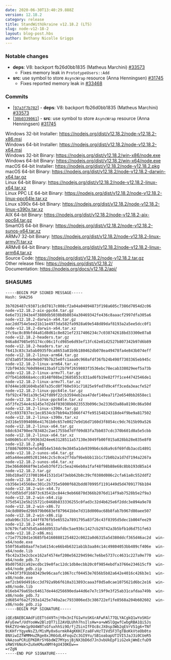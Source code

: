 ```yaml
---
date: 2020-06-30T13:40:29.888Z
version: 12.18.2
category: release
title: StandWithUkraine v12.18.2 (LTS)
slug: node-v12-18-2
layout: blog-post.hbs
author: Bethany Nicolle Griggs
---
```


### Notable changes

* **deps**: V8: backport fb26d0bb1835 (Matheus Marchini) [#33573](https://github.com/nodejs/node/pull/33573)
  * Fixes memory leak in `PrototypeUsers::Add`
* **src**: use symbol to store `AsyncWrap` resource (Anna Henningsen) [#31745](https://github.com/nodejs/node/pull/31745)
  * Fixes reported memory leak in [#33468](https://github.com/nodejs/node/issues/33468)

### Commits

* [[`97a3f7b702`](https://github.com/nodejs/node/commit/97a3f7b702)] - **deps**: V8: backport fb26d0bb1835 (Matheus Marchini) [#33573](https://github.com/nodejs/node/pull/33573)
* [[`30b0339061`](https://github.com/nodejs/node/commit/30b0339061)] - **src**: use symbol to store `AsyncWrap` resource (Anna Henningsen) [#31745](https://github.com/nodejs/node/pull/31745)

Windows 32-bit Installer: https://nodejs.org/dist/v12.18.2/node-v12.18.2-x86.msi<br>
Windows 64-bit Installer: https://nodejs.org/dist/v12.18.2/node-v12.18.2-x64.msi<br>
Windows 32-bit Binary: https://nodejs.org/dist/v12.18.2/win-x86/node.exe<br>
Windows 64-bit Binary: https://nodejs.org/dist/v12.18.2/win-x64/node.exe<br>
macOS 64-bit Installer: https://nodejs.org/dist/v12.18.2/node-v12.18.2.pkg<br>
macOS 64-bit Binary: https://nodejs.org/dist/v12.18.2/node-v12.18.2-darwin-x64.tar.gz<br>
Linux 64-bit Binary: https://nodejs.org/dist/v12.18.2/node-v12.18.2-linux-x64.tar.xz<br>
Linux PPC LE 64-bit Binary: https://nodejs.org/dist/v12.18.2/node-v12.18.2-linux-ppc64le.tar.xz<br>
Linux s390x 64-bit Binary: https://nodejs.org/dist/v12.18.2/node-v12.18.2-linux-s390x.tar.xz<br>
AIX 64-bit Binary: https://nodejs.org/dist/v12.18.2/node-v12.18.2-aix-ppc64.tar.gz<br>
SmartOS 64-bit Binary: https://nodejs.org/dist/v12.18.2/node-v12.18.2-sunos-x64.tar.xz<br>
ARMv7 32-bit Binary: https://nodejs.org/dist/v12.18.2/node-v12.18.2-linux-armv7l.tar.xz<br>
ARMv8 64-bit Binary: https://nodejs.org/dist/v12.18.2/node-v12.18.2-linux-arm64.tar.xz<br>
Source Code: https://nodejs.org/dist/v12.18.2/node-v12.18.2.tar.gz<br>
Other release files: https://nodejs.org/dist/v12.18.2/<br>
Documentation: https://nodejs.org/docs/v12.18.2/api/

### SHASUMS

```
-----BEGIN PGP SIGNED MESSAGE-----
Hash: SHA256

3b7026487c93871c8d7817c008cf2a04a04094873f198a605c7386d7054d2c06  node-v12.18.2-aix-ppc64.tar.gz
6e6e7311943e4f3880db5038b8b8034a30469342fe436c8aaacf2997dfa305a6  node-v12.18.2-darwin-x64.tar.gz
aac2dd754e5ee21b11e4973da582fa9928a69e548d89daf8193a2a5ee5dcc0f1  node-v12.18.2-darwin-x64.tar.xz
2fc9ac8c89bfd4a81d8d61c8e821ef2317406234c7c038742618bd33300e07a8  node-v12.18.2-headers.tar.gz
946a8d7985e95174cc06c1fcd985e6d93ef13fc62e01d2527b807342b97d6b89  node-v12.18.2-headers.tar.xz
f6413c83c3a5ab0935f0ca8653a81b9b180462db078ea49478fa4e843b074eff  node-v12.18.2-linux-arm64.tar.gz
d7d3a05f36de9eb079b7b25e0fc1aaa0c960afdf36fb24b498f7303365eb945c  node-v12.18.2-linux-arm64.tar.xz
72bf943dc760d984413ba5f12b79f2659803f3536ebc78ecab338029eef5a73b  node-v12.18.2-linux-armv7l.tar.gz
d7fb41dd668a4ccc0148f08be23685853c831ad6fb19e82f7f1ce44742546de1  node-v12.18.2-linux-armv7l.tar.xz
87d44e1d81604ba587a35cd8f760e591c71825e9fed7d9c4ff3ceda3eacfe52f  node-v12.18.2-linux-ppc64le.tar.gz
fbf92c479d1a39c542fd09f22cb3594eb2ea47def140ea71f2e6540bb2658ec1  node-v12.18.2-linux-ppc64le.tar.xz
a5f3fe254e4c6145e7d2d4f03038bb023553b096c3e2336d3a88a8190c86a50d  node-v12.18.2-linux-s390x.tar.gz
4f2c6937837ec1ec8534cb7bb94a35066f47fe95154824318de4f9be9a817502  node-v12.18.2-linux-s390x.tar.xz
2d316e55994086e41761b0c657e0027e9d16d7160d3f8854cc9dc7615b99a526  node-v12.18.2-linux-x64.tar.gz
b8dc634798ee783482c2ae1755bd7dff09d83fa7bb037cdc370b601d0a5e5cbb  node-v12.18.2-linux-x64.tar.xz
b406065c4fc99363d24ee63128511a57130e3049fb00f015a828bb28e835e8f0  node-v12.18.2.pkg
1f886760993efe54054e534dc9e3845a1de9399b6c6d6a9c6f69fdb3acd14891  node-v12.18.2-sunos-x64.tar.gz
a05a44eea005201344c2c5c0ce2f7daf9bebbb11b1c72b0b2a1d7d7194a2267a  node-v12.18.2-sunos-x64.tar.xz
2be366d6068f9e1a5eb3f6f21c5ea246eb0a1faf48f98b88e68c8bb193d85a14  node-v12.18.2.tar.gz
38bd10ad72370010641531d1473ebb62b8c39cf0380d086c2cfa61a8c552ddf2  node-v12.18.2.tar.xz
cb356e145568ec301c2b735e5000f682bdd070995f1191449d5d47091776b104  node-v12.18.2-win-x64.7z
91fdd5b5df16873c63541bc844c9eb66870d366b2076d114f9ab7528b5e2f9a3  node-v12.18.2-win-x64.zip
375d5412e5b215721c0468b833336255c0fad3c32d4b625e6f2ddc3e894a9e78  node-v12.18.2-win-x86.7z
34c8d089ed29b979b0683ef879641bbe7d318d000ac68b8fab7b967d80aee507  node-v12.18.2-win-x86.zip
a9ab96c315c144ff876fb5e6552a7891795a83f26c43f8395d5dec1b004fee29  node-v12.18.2-x64.msi
b7679cfa07d545a4ddd9533afdbc5ae936c1427cb29742a3b5bfb1d6d751fe63  node-v12.18.2-x86.msi
c71e77520d1e3685fb41608881254822c0022a0d6315a5d380ddcf365d46ac2d  win-x64/node.exe
550f56a8b8aaf7e3a6154ce66b4b6321ab1b3aa84c14c49804053bb489cf406e  win-x64/node.lib
fbc42a33e2cbce162af4574ef200e562294594c7e6be5737cc4631c227a9e770  win-x64/node_pdb.7z
8bd07582ca92ecdbc19e0fac12dc1db8ecbb20c0f9854ebdfa3766e234615cf9  win-x64/node_pdb.zip
e7443f3f91bb83429e96caafc1067ccf04453e7656b5b82a642e4016c426b3e1  win-x86/node.exe
aef2cb69d4916cc3d792a9b6f610a313893caaa3f0d5a0cae1075621d6bc2e16  win-x86/node.lib
016eb479a65bc64617de44d256690eda44d6e7e7c19f9e3f25ab31cafdaa749b  win-x86/node_pdb.7z
2d6854f6a2f293a1425e740a2ac7933806ed3c386722ef1fe8568a204b602602  win-x86/node_pdb.zip
-----BEGIN PGP SIGNATURE-----

iQEzBAEBCAAdFiEETtd49TnjY0x3nIfG1wYoSKGrAFwFAl77QLYACgkQ1wYoSKGr
AFyEewf/UdYooWw2BlzQT7iI2AVQLUhh7hsIlsHw+a+wWSlQgwfCwbgRBA1Qi5Js
9kKZYU+We1p9U4W8TsGfuxhhSi9O/fjZSinIfFOc8cJX0sp3Wb2qEVrV51g6+TNf
9iKHfrYgyeNsZ3/M1sMy0x6urmkR4gKKKCFza8FvHzTIVd5F3TgTBoKkVteOb0to
8NXiwIZfWMMHuZRge8xJR6GdL4FoquZc3GI9Yu/SB1oabapUTIVISJaJ3i0CUeR5
VAAzoaPCRiEPKDRrSY6bdWZ7MYpsjBjNX3bD6d7Jn3vbUkEpF1iG2ekjWmEcfuD9
sRWSY6NoX+ZuXeKMuxNMY4gU430KEw==
=rZgN
-----END PGP SIGNATURE-----

```

